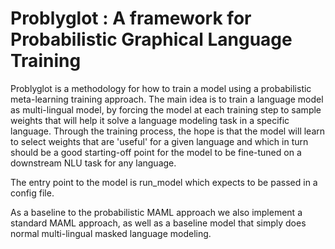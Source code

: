 # Problyglot : A framework for Probabilistic Graphical Language Training

Problyglot is a methodology for how to train a model using a probabilistic meta-learning training approach. The main idea is to train a language model as multi-lingual model, by forcing the model at each training step to sample weights that will help it solve a language modeling task in a specific language. Through the training process, the hope is that the model will learn to select weights that are 'useful' for a given language and which in turn should be a good starting-off point for the model to be fine-tuned on a downstream NLU task for any language. 

The entry point to the model is run_model which expects to be passed in a config file. 

As a baseline to the probabilistic MAML approach we also implement a standard MAML approach, as well as a baseline model that simply does normal multi-lingual masked language modeling. 
